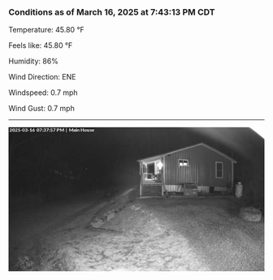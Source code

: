 ### Conditions as of March 16, 2025 at 7:43:13 PM CDT 

Temperature: 45.80 &deg;F

Feels like: 45.80 &deg;F

Humidity: 86%

Wind Direction: ENE

Windspeed: 0.7 mph

Wind Gust: 0.7 mph

---

<img src="./images/latest.jpeg"/>

